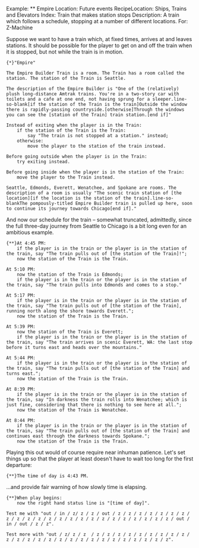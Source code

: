 Example: ** Empire
Location: Future events
RecipeLocation: Ships, Trains and Elevators
Index: Train that makes station stops
Description: A train which follows a schedule, stopping at a number of different locations.
For: Z-Machine

  
Suppose we want to have a train which, at fixed times, arrives at and leaves stations. It should be possible for the player to get on and off the train when it is stopped, but not while the train is in motion.

  

``` inform7
{*}"Empire"

The Empire Builder Train is a room. The Train has a room called the station. The station of the Train is Seattle.

The description of the Empire Builder is "One of the (relatively) plush long-distance Amtrak trains. You're in a two-story car with toilets and a cafe at one end, not having sprung for a sleeper.line-so-blank[if the station of the Train is the train]Outside the window there is rapidly-passing countryside.[otherwise]Through the windows you can see the [station of the Train] train station.[end if]"

Instead of exiting when the player is in the Train:
	if the station of the Train is the Train:
		say "The train is not stopped at a station." instead;
	otherwise:
		move the player to the station of the train instead.

Before going outside when the player is in the Train:
	try exiting instead.

Before going inside when the player is in the station of the Train:
	move the player to the Train instead.

Seattle, Edmonds, Everett, Wenatchee, and Spokane are rooms. The description of a room is usually "The scenic train station of [the location][if the location is the station of the train].line-so-blankThe pompously-titled Empire Builder train is pulled up here, soon to continue its journey towards Chicago[end if]."
```

  
And now our schedule for the train – somewhat truncated, admittedly, since the full three-day journey from Seattle to Chicago is a bit long even for an ambitious example.

  

``` inform7
{**}At 4:45 PM:
	if the player is in the train or the player is in the station of the train, say "The train pulls out of [the station of the Train]!";
	now the station of the Train is the Train.

At 5:10 PM:
	now the station of the Train is Edmonds;
	if the player is in the train or the player is in the station of the train, say "The train pulls into Edmonds and comes to a stop."

At 5:17 PM:
	if the player is in the train or the player is in the station of the train, say "The train pulls out of [the station of the Train], running north along the shore towards Everett.";
	now the station of the Train is the Train.

At 5:39 PM:
	now the station of the Train is Everett;
	if the player is in the train or the player is in the station of the train, say "The train arrives in scenic Everett, WA: the last stop before it turns east and heads over the mountains."

At 5:44 PM:
	if the player is in the train or the player is in the station of the train, say "The train pulls out of [the station of the Train] and turns east.";
	now the station of the Train is the Train.

At 8:39 PM:
	if the player is in the train or the player is in the station of the train, say "In darkness the train rolls into Wenatchee; which is just fine, considering that there is nothing to see here at all.";
	now the station of the Train is Wenatchee.

At 8:44 PM:
	if the player is in the train or the player is in the station of the train, say "The train pulls out of [the station of the Train] and continues east through the darkness towards Spokane.";
	now the station of the Train is the Train.
```

  
Playing this out would of course require near inhuman patience. Let's set things up so that the player at least doesn't have to wait too long for the first departure:

  

``` inform7
{**}The time of day is 4:43 PM.
```

  
...and provide fair warning of how slowly time is elapsing.

  

``` inform7
{**}When play begins:
	now the right hand status line is "[time of day]".

Test me with "out / in / z/ z / z / out / z / z / z / z / z / z / z / z / z / z / z / z / z / z / z / z / z / z / z / z / z / z / z / out / in / out / z / z".

Test more with "out / z/ z / z  / z / z / z / z / z / z / z / z / z / z / z / z / z / z / z / z / z / z / z / z / z / z / z / z / z".
```

